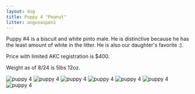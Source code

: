 ```yaml
---
layout: dog
title: Puppy 4 "Peanut"
litter: angusaspen1
---
```


Puppy #4 is a biscuit and white pinto male. He is distinctive because he has the least amount of white in the litter. He is also our daughter's favorite :).

Price with limited AKC registration is $400.

Weight as of 8/24 is 5lbs 12oz.

![puppy 4](http://farm4.staticflickr.com/3911/14798567878_bf09ef1573_z_d.jpg)
![puppy 4](http://farm6.staticflickr.com/5573/14798450200_7073f390d2_z_d.jpg)
![puppy 4](http://farm6.staticflickr.com/5557/14982023941_094f3191b1_z_d.jpg)
![puppy 4](http://farm4.staticflickr.com/3890/14798591397_3779f83726_z_d.jpg)
![puppy 4](http://farm6.staticflickr.com/5558/14962157016_3863e1dba1_z_d.jpg)
![puppy 4](http://farm4.staticflickr.com/3879/14982060201_dbd19416b2_z_d.jpg)
![puppy 4](http://farm6.staticflickr.com/5571/14962108876_792082d0f3_z_d.jpg)
